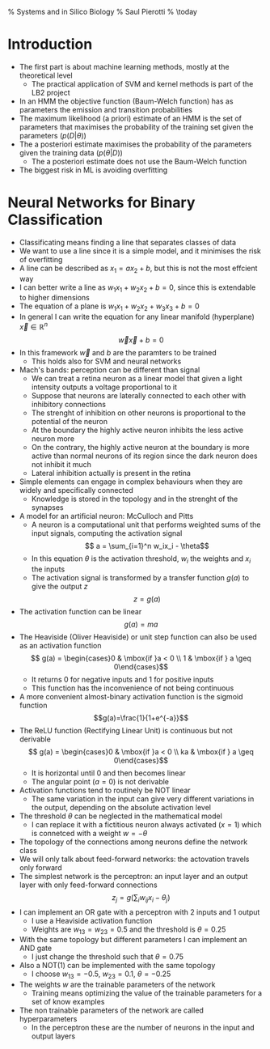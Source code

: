 % Systems and in Silico Biology
% Saul Pierotti
% \today

# Introduction
* The first part is about machine learning methods, mostly at the theoretical level
	* The practical application of SVM and kernel methods is part of the LB2 project
* In an HMM the objective function (Baum-Welch function) has as parameters the emission and transition probabilities
* The maximum likelihood (a priori) estimate of an HMM is the set of parameters that maximises the probability of the training set given the parameters ($p(D|\theta)$)
* The a posteriori estimate maximises the probability of the parameters given the training data ($p(\theta|D)$)
	* The a posteriori estimate does not use the Baum-Welch function
* The biggest risk in ML is avoiding overfitting

# Neural Networks for Binary Classification
* Classificating means finding a line that separates classes of data
* We want to use a line since it is a simple model, and it minimises the risk of overfitting
* A line can be described as $x_1 = ax_2+b$, but this is not the most effcient way
* I can better write a line as $w_1 x_1 + w_2 x_2 + b = 0$, since this is extendable to higher dimensions
* The equation of a plane is $w_1 x_1 +w_2 x_2 +w_3 x_3 +b = 0$
* In general I can write the equation for any linear manifold (hyperplane) $\vec{x} \in \mathbb{R}^n$
$$\vec{w}\vec{x} + b = 0$$
* In this framework $\vec{w}$ and $b$ are the paramters to be trained
	* This holds also for SVM and neural networks
* Mach's bands: perception can be different than signal
	* We can treat a retina neuron as a linear model that given a light intensity outputs a voltage proportional to it
	* Suppose that neurons are laterally connected to each other with inhibitory connections
	* The strenght of inhibition on other neurons is proportional to the potential of the neuron
	* At the boundary the highly active neuron inhibits the less active neuron more
	* On the contrary, the highly active neuron at the boundary is more active than normal neurons of its region since the dark neuron does not inhibit it much
	* Lateral inhibition actually is present in the retina
* Simple elements can engage in complex behaviours when they are widely and specifically connected
	* Knowledge is stored in the topology and in the strenght of the synapses
* A model for an artificial neuron: McCulloch and Pitts
	* A neuron is a computational unit that performs weighted sums of the input signals, computing the activation signal
$$ a = \sum_{i=1}^n w_ix_i - \theta$$
	* In this equation $\theta$ is the activation threshold, $w_i$ the weights and $x_i$ the inputs
	* The activation signal is transformed by a transfer function $g(a)$ to give the output $z$
$$z = g(a)$$
* The activation function can be linear
$$g(a) = ma$$
* The Heaviside (Oliver Heaviside) or unit step function can also be used as an activation function
$$ g(a) = \begin{cases}0 & \mbox{if }a < 0 \\ 1 & \mbox{if } a \geq 0\end{cases}$$
	* It returns 0 for negative inputs and 1 for positive inputs
	* This function has the inconvenience of not being continuous
* A more convenient almost-binary activation function is the sigmoid function
$$g(a)=\frac{1}{1+e^{-a}}$$
* The ReLU function (Rectifying Linear Unit) is continuous but not derivable
$$ g(a) = \begin{cases}0 & \mbox{if }a < 0 \\ ka & \mbox{if } a \geq 0\end{cases}$$
	* It is horizontal until 0 and then becomes linear
	* The angular point ($a=0$) is not derivable
* Activation functions tend to routinely be NOT linear
	* The same variation in the input can give very different variations in the output, depending on the absolute activation level
* The threshold $\theta$ can be neglected in the mathematical model
	* I can replace it with a fictitious neuron always activated ($x=1$) which is connetced with a weight $w=-\theta$
* The topology of the connections among neurons define the network class
* We will only talk about feed-forward networks: the actovation travels only forward
* The simplest network is the perceptron: an input layer and an output layer with only feed-forward connections
$$ z_j = g(\sum_i w_{ij} x_i - \theta_j)$$
* I can implement an OR gate with a perceptron with 2 inputs and 1 output
	* I use a Heaviside activation function
	* Weights are $w_{13}=w_{23}=0.5$ and the threshold is $\theta=0.25$
* With the same topology but different parameters I can implement an AND gate
	* I just change the threshold such that $\theta=0.75$
* Also a NOT(1) can be implemented with the same topology
	* I choose $w_{13}=-0.5$, $w_{23}=0.1$, $\theta=-0.25$
* The weights $w$ are the trainable parameters of the network
	* Training means optimizing the value of the trainable parameters for a set of know examples
* The non trainable parameters of the network are called hyperparameters
	* In the perceptron these are the number of neurons in the input and output layers
